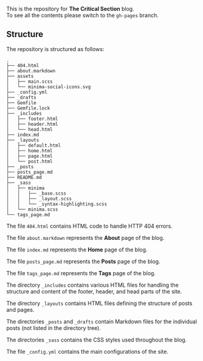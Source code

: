 This is the repository for **The Critical Section** blog.  
To see all the contents please switch to the `gh-pages` branch.

## Structure
The repository is structured as follows:
```
.
├── 404.html
├── about.markdown
├── assets
│   ├── main.scss
│   └── minima-social-icons.svg
├── _config.yml
├── _drafts
├── Gemfile
├── Gemfile.lock
├── _includes
│   ├── footer.html
│   ├── header.html
│   └── head.html
├── index.md
├── _layouts
│   ├── default.html
│   ├── home.html
│   ├── page.html
│   └── post.html
├── _posts
├── posts_page.md
├── README.md
├── _sass
│   ├── minima
│   │   ├── _base.scss
│   │   ├── _layout.scss
│   │   └── _syntax-highlighting.scss
│   └── minima.scss
└── tags_page.md
```

The file `404.html` contains HTML code to handle HTTP 404 errors.

The file `about.markdown` represents the **About** page of the blog.

The file `index.md` represents the **Home** page of the blog.

The file `posts_page.md` represents the **Posts** page of the blog.

The file `tags_page.md` represents the **Tags** page of the blog.

The directory `_includes` contains various HTML files for handling the structure and content of the footer, header, and head parts of the site.

The directory `_layouts` contains HTML files defining the structure of posts and pages.

The directories `_posts` and `_drafts` contain Markdown files for the individual posts (not listed in the directory tree).

The directories `_sass` contains the CSS styles used throughout the blog.

The file `_config.yml` contains the main configurations of the site.

